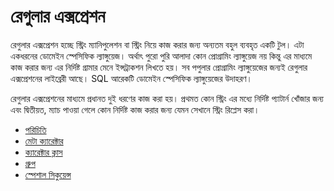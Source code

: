 # রেগুলার এক্সপ্রেশন

রেগুলার এক্সপ্রেশন হচ্ছে স্ট্রিং ম্যানিপুলেশন বা স্ট্রিং নিয়ে কাজ করার জন্য অন্যতম বহুল ব্যবহৃত একটি টুল। এটা একধরনের ডোমেইন স্পেসিফিক ল্যাঙ্গুয়েজ। অর্থাৎ পুরো পুরি আলাদা কোন প্রোগ্রামিং ল্যাঙ্গুয়েজ নয় কিন্তু এর মাধ্যমে কাজ করার জন্য এর নির্দিষ্ট গ্রামার মেনে ইন্সট্রাকশন লিখতে হয়। সব পপুলার প্রোগ্রামিং ল্যাঙ্গুয়েজের জন্যই রেগুলার এক্সপ্রেশনের লাইব্রেরী আছে। SQL আরেকটি ডোমেইন স্পেসিফিক ল্যাঙ্গুয়েজের উদাহরণ।

রেগুলার এক্সপ্রেশনের মাধ্যমে প্রধানত দুই ধরণের কাজ করা হয়। প্রথমত কোন স্ট্রিং এর মধ্যে নির্দিষ্ট প্যাটার্ন খোঁজার জন্য এবং দ্বিতীয়ত, ম্যাচ পাওয়া গেলে কোন নির্দিষ্ট কাজ করার জন্য যেমন সেখানে স্ট্রিং রিপ্লেস করা।

* [পরিচিতি](regex-intro.md)
* [মেটা ক্যারেক্টার](meta-characters.md)
* [ক্যারেক্টার ক্লাস](regex-char-class.md)
* [গ্রুপ](regex-group.md)
* [স্পেশাল সিকুয়েন্স](regex-special-sequence.md)

